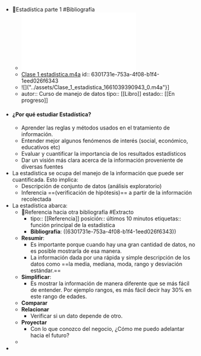 - 📖Estadística parte 1  #Bibliografía
	- ![Parte I.pdf](../assets/Parte_I_1661036792883_0.pdf)
	- [Clase 1 estadistica.m4a](../assets/Clase_1_estadistica_1661039390943_0.m4a)
	  id:: 6301731e-753a-4f08-b1f4-1eed026f6343
	- ![]("../assets/Clase_1_estadistica_1661039390943_0.m4a"}]
	- autor:: Curso de manejo de datos
	  tipo:: [[Libro]]
	  estado::  [[En progreso]]
- #### ¿Por qué estudiar Estadística?
	- Aprender las reglas y métodos usados en el tratamiento de información.
	- Entender mejor algunos fenómenos de interés (social, económico, educativos etc)
	- Evaluar y cuantificar la importancia de los resultados estadísticos
	- Dar un visión más clara acerca de la información proveniente de diversas fuentes
- La estadística se ocupa del manejo de la información que puede ser cuantificada. Esto implica:
	- Descripción de conjunto de datos (análisis exploratorio)
	- Inferencia ==(verificación de hipótesis)== a partir de la información recolectada
- La estadística abarca:
	- 🔗Referencia hacia otra bibliografía #Extracto
		- tipo:: [[Referencia]]
		  posición:: últimos 10 minutos
		  etiquetas:: función principal de la estadística
		- **Bibliografía**: ((6301731e-753a-4f08-b1f4-1eed026f6343))
	- **Resumir**:
		- Es importante porque cuando hay una gran cantidad de datos, no es posible mostrarla de esa manera.
		- La información dada por una rápida y simple descripción de los datos como ==la media, mediana, moda, rango y desviación estándar.==
	- **Simplificar**:
		- Es mostrar la información de manera diferente que se más fácil de entender. Por ejemplo rangos, es más fácil decir hay 30% en este rango de edades.
	- **Comparar**
	- **Relacionar**
		- Verificar si un dato depende de otro.
	- **Proyectar**
		- Con lo que conozco del negocio, ¿Cómo me puedo adelantar hacia el futuro?
	-
-